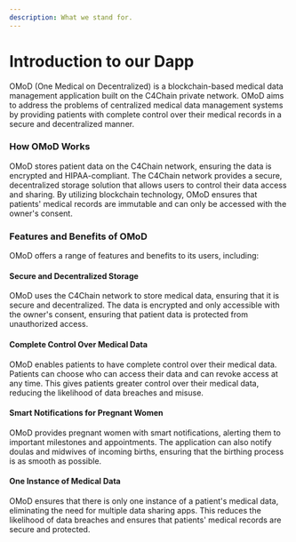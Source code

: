 ```yaml
---
description: What we stand for.
---
```


# Introduction to our Dapp

OMoD (One Medical on Decentralized) is a blockchain-based medical data management application built on the C4Chain private network. OMoD aims to address the problems of centralized medical data management systems by providing patients with complete control over their medical records in a secure and decentralized manner.

### How OMoD Works

OMoD stores patient data on the C4Chain network, ensuring the data is encrypted and HIPAA-compliant. The C4Chain network provides a secure, decentralized storage solution that allows users to control their data access and sharing. By utilizing blockchain technology, OMoD ensures that patients' medical records are immutable and can only be accessed with the owner's consent.

### Features and Benefits of OMoD

OMoD offers a range of features and benefits to its users, including:

#### Secure and Decentralized Storage

OMoD uses the C4Chain network to store medical data, ensuring that it is secure and decentralized. The data is encrypted and only accessible with the owner's consent, ensuring that patient data is protected from unauthorized access.

#### Complete Control Over Medical Data

OMoD enables patients to have complete control over their medical data. Patients can choose who can access their data and can revoke access at any time. This gives patients greater control over their medical data, reducing the likelihood of data breaches and misuse.

#### Smart Notifications for Pregnant Women

OMoD provides pregnant women with smart notifications, alerting them to important milestones and appointments. The application can also notify doulas and midwives of incoming births, ensuring that the birthing process is as smooth as possible.

#### One Instance of Medical Data

OMoD ensures that there is only one instance of a patient's medical data, eliminating the need for multiple data sharing apps. This reduces the likelihood of data breaches and ensures that patients' medical records are secure and protected.

